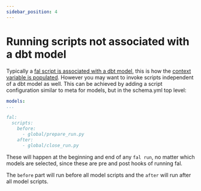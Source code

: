 ```yaml
---
sidebar_position: 4
---
```


# Running scripts not associated with a dbt model

Typically a [fal script is associated with a dbt model](model-scripts.md), this is how the [context variable is populated](../../Reference/variables-and-functions.md#context-variable). However you may want to invoke scripts independent of a dbt model as well. This can be achieved by adding a script configuration similar to meta for models, but in the schema.yml top level:

```yaml
models:
...

fal:
  scripts:
    before:
      - global/prepare_run.py
    after:
      - global/close_run.py
```

These will happen at the beginning and end of any `fal run`, no matter which models are selected, since these are pre and post hooks of running fal.

The `before` part will run before all model scripts and the `after` will run after all model scripts.

